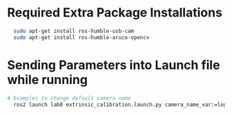 # Required Extra Package Installations
```bash
  sudo apt-get install ros-humble-usb-cam
  sudo apt-get install ros-humble-aruco-opencv

```

# Sending Parameters into Launch file while running
```bash
# Examples to change default camera name
  ros2 launch lab8 extrinsic_calibration.launch.py camera_name_var:=logitech_webcam_640x480
```
